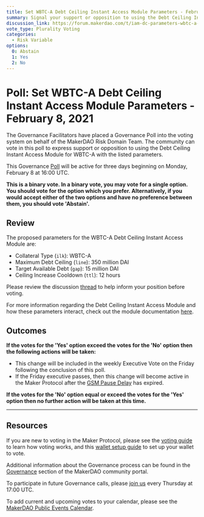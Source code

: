 ```yaml
---
title: Set WBTC-A Debt Ceiling Instant Access Module Parameters - February 8, 2021
summary: Signal your support or opposition to using the Debt Ceiling Instant Access Module for WBTC-A with the listed parameters.
discussion_link: https://forum.makerdao.com/t/iam-dc-parameters-wbtc-a-link-a-uni-a-comp-a-yfi-a-aave-a/6299
vote_type: Plurality Voting
categories:
  - Risk Variable
options:
  0: Abstain
  1: Yes
  2: No
---
```


# Poll: Set WBTC-A Debt Ceiling Instant Access Module Parameters - February 8, 2021

The Governance Facilitators have placed a Governance Poll into the voting system on behalf of the MakerDAO Risk Domain Team. The community can vote in this poll to express support or opposition to using the Debt Ceiling Instant Access Module for WBTC-A with the listed parameters.

This Governance [Poll](https://community-development.makerdao.com/en/learn/governance/on-chain-gov) will be active for three days beginning on Monday, February 8 at 16:00 UTC.

**This is a binary vote. In a binary vote, you may vote for a single option. You should vote for the option which you prefer. Alternatively, if you would accept either of the two options and have no preference between them, you should vote 'Abstain'.**

## Review

The proposed parameters for the WBTC-A Debt Ceiling Instant Access Module are:

- Collateral Type (`ilk`): WBTC-A
- Maximum Debt Ceiling (`line`): 350 million DAI
- Target Available Debt (`gap`): 15 million DAI
- Ceiling Increase Cooldown (`ttl`): 12 hours

Please review the discussion [thread](https://forum.makerdao.com/t/iam-dc-parameters-wbtc-a-link-a-uni-a-comp-a-yfi-a-aave-a/6299) to help inform your position before voting.

For more information regarding the Debt Ceiling Instant Access Module and how these parameters interact, check out the module documentation [here](https://community-development.makerdao.com/en/learn/governance/module-dciam).

## Outcomes

**If the votes for the 'Yes' option exceed the votes for the 'No' option then the following actions will be taken:**

- This change will be included in the weekly Executive Vote on the Friday following the conclusion of this poll.
- If the Friday executive passes, then this change will become active in the Maker Protocol after the [GSM Pause Delay](https://community-development.makerdao.com/en/learn/governance/param-gsm-pause-delay) has expired.

**If the votes for the 'No' option equal or exceed the votes for the 'Yes' option then no further action will be taken at this time.**

---

## Resources

If you are new to voting in the Maker Protocol, please see the [voting guide](https://community-development.makerdao.com/en/learn/governance/how-voting-works/) to learn how voting works, and this [wallet setup guide](https://community-development.makerdao.com/en/learn/governance/voting-setup/) to set up your wallet to vote.

Additional information about the Governance process can be found in the [Governance](https://community-development.makerdao.com/en/learn/governance) section of the MakerDAO community portal.

To participate in future Governance calls, please [join us](https://github.com/makerdao/community/tree/master/governance/governance-and-risk-meetings) every Thursday at 17:00 UTC.

To add current and upcoming votes to your calendar, please see the [MakerDAO Public Events Calendar](https://calendar.google.com/calendar/embed?src=makerdao.com_3efhm2ghipksegl009ktniomdk%40group.calendar.google.com&ctz=UTC&mode=week&showCalendars=0&showPrint=0).
